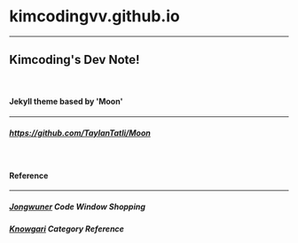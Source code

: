 # kimcodingvv.github.io
---
## Kimcoding's Dev Note!
<br/>

#### Jekyll theme based by 'Moon'
---
##### https://github.com/TaylanTatli/Moon


<br/>

#### Reference
---

##### [Jongwuner](https://github.com/jongwuner/jongwuner.github.io)  Code Window Shopping

##### [Knowgari](http://blog.knowgari.com/make-category/)  Category Reference
